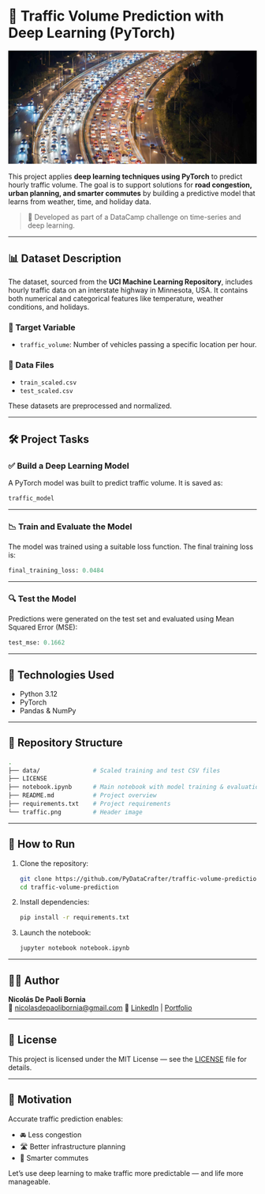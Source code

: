 # 🚦 Traffic Volume Prediction with Deep Learning (PyTorch)

![Traffic](traffic.png)

This project applies **deep learning techniques using PyTorch** to predict hourly traffic volume. The goal is to support solutions for **road congestion, urban planning, and smarter commutes** by building a predictive model that learns from weather, time, and holiday data.

> 🧠 Developed as part of a DataCamp challenge on time-series and deep learning.

---

## 📊 Dataset Description

The dataset, sourced from the **UCI Machine Learning Repository**, includes hourly traffic data on an interstate highway in Minnesota, USA. It contains both numerical and categorical features like temperature, weather conditions, and holidays.

### 🎯 Target Variable
- `traffic_volume`: Number of vehicles passing a specific location per hour.

### 📁 Data Files
- `train_scaled.csv`
- `test_scaled.csv`

These datasets are preprocessed and normalized.

---

## 🛠️ Project Tasks

### ✅ Build a Deep Learning Model
A PyTorch model was built to predict traffic volume. It is saved as:

```python
traffic_model
```

---

### 📉 Train and Evaluate the Model
The model was trained using a suitable loss function. The final training loss is:

```python
final_training_loss: 0.0484
```

---

### 🔍 Test the Model
Predictions were generated on the test set and evaluated using Mean Squared Error (MSE):

```python
test_mse: 0.1662
```

---

## 🧪 Technologies Used

- Python 3.12
- PyTorch
- Pandas & NumPy

---

## 📂 Repository Structure

```bash
.
├── data/               # Scaled training and test CSV files
├── LICENSE
├── notebook.ipynb      # Main notebook with model training & evaluation
├── README.md           # Project overview
├── requirements.txt    # Project requirements
└── traffic.png         # Header image
```

---

## 🚀 How to Run

1. Clone the repository:
   ```bash
   git clone https://github.com/PyDataCrafter/traffic-volume-prediction.git
   cd traffic-volume-prediction
   ```

2. Install dependencies:
   ```bash
   pip install -r requirements.txt
   ```

3. Launch the notebook:
   ```bash
   jupyter notebook notebook.ipynb
   ```

---

## 👨‍💻 Author

**Nicolás De Paoli Bornia**  
📧 nicolasdepaolibornia@gmail.com
🔗 [LinkedIn](www.linkedin.com/in/nicolás-de-paoli-bornia-a8a0201a7) | [Portfolio](https://github.com/PyDataCrafter)

---

## 📃 License

This project is licensed under the MIT License — see the [LICENSE](LICENSE) file for details.

---

## 🌟 Motivation

Accurate traffic prediction enables:
- 🚘 Less congestion
- 🛣️ Better infrastructure planning
- 📅 Smarter commutes

Let’s use deep learning to make traffic more predictable — and life more manageable.
